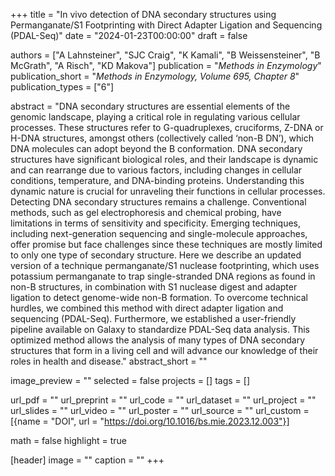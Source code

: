 +++
title = "In vivo detection of DNA secondary structures using Permanganate/S1 Footprinting with Direct Adapter Ligation and Sequencing (PDAL-Seq)"
date = "2024-01-23T00:00:00"
draft = false

authors = ["A Lahnsteiner", "SJC Craig", "K Kamali", "B Weissensteiner", "B McGrath", "A Risch", "KD Makova"]
publication = "_Methods in Enzymology_"
publication_short = "_Methods in Enzymology, Volume 695, Chapter 8_"
publication_types = ["6"]

abstract = "DNA secondary structures are essential elements of the genomic landscape, playing a critical role in regulating various cellular processes. These structures refer to G-quadruplexes, cruciforms, Z-DNA or H-DNA structures, amongst others (collectively called ‘non-B DN’), which DNA molecules can adopt beyond the B conformation. DNA secondary structures have significant biological roles, and their landscape is dynamic and can rearrange due to various factors, including changes in cellular conditions, temperature, and DNA-binding proteins. Understanding this dynamic nature is crucial for unraveling their functions in cellular processes. Detecting DNA secondary structures remains a challenge. Conventional methods, such as gel electrophoresis and chemical probing, have limitations in terms of sensitivity and specificity. Emerging techniques, including next-generation sequencing and single-molecule approaches, offer promise but face challenges since these techniques are mostly limited to only one type of secondary structure. Here we describe an updated version of a technique permanganate/S1 nuclease footprinting, which uses potassium permanganate to trap single-stranded DNA regions as found in non-B structures, in combination with S1 nuclease digest and adapter ligation to detect genome-wide non-B formation. To overcome technical hurdles, we combined this method with direct adapter ligation and sequencing (PDAL-Seq). Furthermore, we established a user-friendly pipeline available on Galaxy to standardize PDAL-Seq data analysis. This optimized method allows the analysis of many types of DNA secondary structures that form in a living cell and will advance our knowledge of their roles in health and disease."
abstract_short = ""

image_preview = ""
selected = false
projects = []
tags = []

url_pdf = ""
url_preprint = ""
url_code = ""
url_dataset = ""
url_project = ""
url_slides = ""
url_video = ""
url_poster = ""
url_source = ""
url_custom = [{name = "DOI", url = "https://doi.org/10.1016/bs.mie.2023.12.003"}]

math = false
highlight = true

[header]
image = ""
caption = ""
+++
